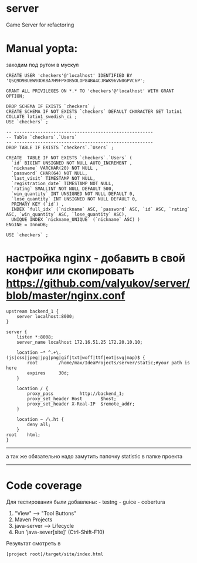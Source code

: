 server
======

Game Server for refactoring

Manual yopta:
======
заходим под рутом в мускул

    CREATE USER 'checkers'@'localhost' IDENTIFIED BY 'QSQ9D9BUBW93DK8A7H9FPXOB5OLOP84BA4CJRWK96VN0GPVC6P';
 
    GRANT ALL PRIVILEGES ON *.* TO 'checkers'@'localhost' WITH GRANT OPTION;
 
    DROP SCHEMA IF EXISTS `checkers` ;
    CREATE SCHEMA IF NOT EXISTS `checkers` DEFAULT CHARACTER SET latin1 COLLATE latin1_swedish_ci ;
    USE `checkers` ;

    -- -----------------------------------------------------
    -- Table `checkers`.`Users`
    -- -----------------------------------------------------
    DROP TABLE IF EXISTS `checkers`.`Users` ;

    CREATE  TABLE IF NOT EXISTS `checkers`.`Users` (
      `id` BIGINT UNSIGNED NOT NULL AUTO_INCREMENT ,
      `nickname` VARCHAR(20) NOT NULL ,
      `password` CHAR(64) NOT NULL,
      `last_visit` TIMESTAMP NOT NULL,
      `registration_date` TIMESTAMP NOT NULL,
      `rating` SMALLINT NOT NULL DEFAULT 500,
      `win_quantity` INT UNSIGNED NOT NULL DEFAULT 0,
      `lose_quantity` INT UNSIGNED NOT NULL DEFAULT 0,
      PRIMARY KEY (`id`) ,
      INDEX `full_idx` (`nickname` ASC, `password` ASC, `id` ASC, `rating` ASC, `win_quantity` ASC, `lose_quantity` ASC),
      UNIQUE INDEX `nickname_UNIQUE` (`nickname` ASC) )
    ENGINE = InnoDB;

    USE `checkers` ;


настройка nginx - добавить в свой конфиг или скопировать https://github.com/valyukov/server/blob/master/nginx.conf
====
    upstream backend_1 {
		server localhost:8000;
	}

	server {
		listen *:8008;
		server_name localhost 172.16.51.25 172.20.10.10;

		location ~* ^.+\.(js|css|jpeg|jpg|png|gif|txt|woff|ttf|eot|svg|map)$ {
			root 		/home/max/IdeaProjects/server/static;#your path is here
			expires		30d;
		}

		location / {
			proxy_pass			http://backend_1;
			proxy_set_header Host		$host;
			proxy_set_header X-Real-IP	$remote_addr;
		}

		location ~ /\.ht {
			deny all;
		}
	root	html;
	}
-----
а так же обязательно надо замутить папочку statistic в папке проекта


--------
Code coverage
=======

Для тестирования были добавлены:
    - testng
    - guice
    - cobertura

1) "View" --> "Tool Buttons"
2) Maven Projects
3) java-server --> Lifecycle
4) Run 'java-sever[site]' (Ctrl-Shift-F10)

Результат смотреть в

```
[project root]/target/site/index.html
```
